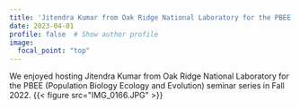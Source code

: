 ```yaml
---
title: 'Jitendra Kumar from Oak Ridge National Laboratory for the PBEE (Population Biology Ecology and Evolution) seminar series'
date: 2023-04-01
profile: false  # Show author profile
image:
  focal_point: "top"
---
```


We enjoyed hosting Jitendra Kumar from Oak Ridge National Laboratory for the PBEE (Population Biology Ecology and Evolution) seminar series in Fall 2022. 
 {{< figure src="IMG_0166.JPG" >}}  

 